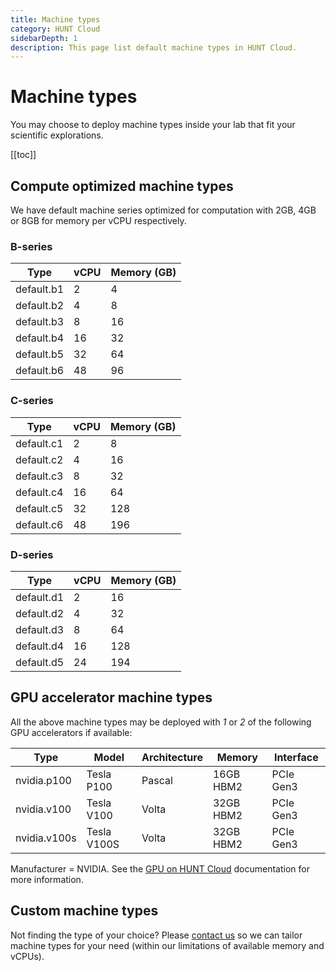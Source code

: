 ```yaml
---
title: Machine types
category: HUNT Cloud
sidebarDepth: 1
description: This page list default machine types in HUNT Cloud.
---
```


# Machine types

You may choose to deploy machine types inside your lab that fit your scientific explorations.

[[toc]]

## Compute optimized machine types

We have default machine series optimized for computation with 2GB, 4GB or 8GB for memory per vCPU respectively.

### B-series

| **Type**   | **vCPU** | **Memory (GB)** |
| ---------- | -------- | --------------- |
| default.b1 | 2        | 4               |
| default.b2 | 4        | 8               |
| default.b3 | 8        | 16              |
| default.b4 | 16       | 32              |
| default.b5 | 32       | 64              |
| default.b6 | 48       | 96              |

### C-series

| **Type**   | **vCPU** | **Memory (GB)** |
| ---------- | -------- | --------------- |
| default.c1 | 2        | 8               |
| default.c2 | 4        | 16              |
| default.c3 | 8        | 32              |
| default.c4 | 16       | 64              |
| default.c5 | 32       | 128             |
| default.c6 | 48       | 196             |

### D-series

| **Type**   | **vCPU** | **Memory (GB)** |
| ---------- | -------- | --------------- |
| default.d1 | 2        | 16              |
| default.d2 | 4        | 32              |
| default.d3 | 8        | 64              |
| default.d4 | 16       | 128             |
| default.d5 | 24       | 194             |

## GPU accelerator machine types

All the above machine types may be deployed with _1_ or _2_ of the following GPU accelerators if available:

| **Type** | **Model** | **Architecture** | **Memory** | **Interface**  |
| ------------ | ----------- | ------------ | --------- | ---------- |
| nvidia.p100 | Tesla P100  | Pascal       | 16GB HBM2 | PCIe Gen3  |
| nvidia.v100 | Tesla V100  | Volta        | 32GB HBM2 | PCIe Gen3  |
| nvidia.v100s | Tesla V100S | Volta        | 32GB HBM2 | PCIe Gen3  |

Manufacturer = NVIDIA. See the [GPU on HUNT Cloud](/do-science/tools/technical/gpu/) documentation for more information.

## Custom machine types

Not finding the type of your choice? Please [contact us](/contact) so we can tailor machine types for your need (within our limitations of available memory and vCPUs).
